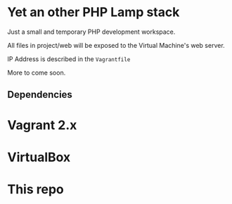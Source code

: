 # Yet an other PHP Lamp stack

Just a small and temporary PHP development workspace.

All files in project/web will be exposed to the Virtual Machine's web server.

IP Address is described in the `Vagrantfile`

More to come soon.

## Dependencies

# Vagrant 2.x
# VirtualBox
# This repo
